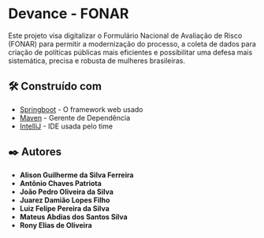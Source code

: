 # Devance - FONAR
Este projeto visa digitalizar o Formulário Nacional de Avaliação de Risco (FONAR) para permitir a modernização do processo, a coleta de dados para criação de políticas públicas mais eficientes e possibilitar uma defesa mais sistemática, precisa e robusta de mulheres brasileiras.

## 🛠️ Construído com

* [Springboot](https://spring.io/projects/spring-boot) - O framework web usado
* [Maven](https://maven.apache.org/) - Gerente de Dependência
* [IntelliJ](https://www.jetbrains.com/pt-br/idea/) - IDE usada pelo time

## ✒️ Autores

* **Alison Guilherme da Silva Ferreira** 
* **Antônio Chaves Patriota**
* **João Pedro Oliveira da Silva**
* **Juarez Damião Lopes Filho** 
* **Luiz Felipe Pereira da Silva**
* **Mateus Abdias dos Santos Silva**
* **Rony Elias de Oliveira**
